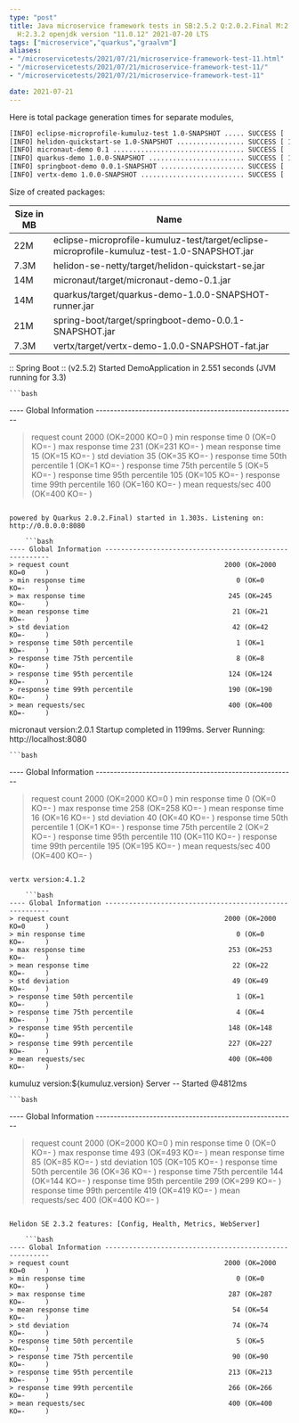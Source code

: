 ```yaml
---
type: "post"
title: Java microservice framework tests in SB:2.5.2 Q:2.0.2.Final M:2.5.9 V:4.1.2
  H:2.3.2 openjdk version "11.0.12" 2021-07-20 LTS
tags: ["microservice","quarkus","graalvm"]
aliases:
- "/microservicetests/2021/07/21/microservice-framework-test-11.html"
- "/microservicetests/2021/07/21/microservice-framework-test-11/"
- "/microservicetests/2021/07/21/microservice-framework-test-11"

date: 2021-07-21
---
```

 
Here is total package generation times for separate modules,
```bash
[INFO] eclipse-microprofile-kumuluz-test 1.0-SNAPSHOT ..... SUCCESS [  3.934 s]
[INFO] helidon-quickstart-se 1.0-SNAPSHOT ................. SUCCESS [ 10.630 s]
[INFO] micronaut-demo 0.1 ................................. SUCCESS [  7.766 s]
[INFO] quarkus-demo 1.0.0-SNAPSHOT ........................ SUCCESS [ 17.853 s]
[INFO] springboot-demo 0.0.1-SNAPSHOT ..................... SUCCESS [  8.459 s]
[INFO] vertx-demo 1.0.0-SNAPSHOT .......................... SUCCESS [  4.277 s]
```
Size of created packages:

| Size in MB |  Name |
|------------|-------|
| 22M | eclipse-microprofile-kumuluz-test/target/eclipse-microprofile-kumuluz-test-1.0-SNAPSHOT.jar |
| 7.3M | helidon-se-netty/target/helidon-quickstart-se.jar |
| 14M | micronaut/target/micronaut-demo-0.1.jar |
| 14M | quarkus/target/quarkus-demo-1.0.0-SNAPSHOT-runner.jar |
| 21M | spring-boot/target/springboot-demo-0.0.1-SNAPSHOT.jar |
| 7.3M | vertx/target/vertx-demo-1.0.0-SNAPSHOT-fat.jar |


:: Spring Boot :: (v2.5.2) Started DemoApplication in 2.551 seconds (JVM running for 3.3)

    ```bash
---- Global Information --------------------------------------------------------
> request count                                       2000 (OK=2000   KO=0     )
> min response time                                      0 (OK=0      KO=-     )
> max response time                                    231 (OK=231    KO=-     )
> mean response time                                    15 (OK=15     KO=-     )
> std deviation                                         35 (OK=35     KO=-     )
> response time 50th percentile                          1 (OK=1      KO=-     )
> response time 75th percentile                          5 (OK=5      KO=-     )
> response time 95th percentile                        105 (OK=105    KO=-     )
> response time 99th percentile                        160 (OK=160    KO=-     )
> mean requests/sec                                    400 (OK=400    KO=-     )
```

powered by Quarkus 2.0.2.Final) started in 1.303s. Listening on: http://0.0.0.0:8080

    ```bash
---- Global Information --------------------------------------------------------
> request count                                       2000 (OK=2000   KO=0     )
> min response time                                      0 (OK=0      KO=-     )
> max response time                                    245 (OK=245    KO=-     )
> mean response time                                    21 (OK=21     KO=-     )
> std deviation                                         42 (OK=42     KO=-     )
> response time 50th percentile                          1 (OK=1      KO=-     )
> response time 75th percentile                          8 (OK=8      KO=-     )
> response time 95th percentile                        124 (OK=124    KO=-     )
> response time 99th percentile                        190 (OK=190    KO=-     )
> mean requests/sec                                    400 (OK=400    KO=-     )
```

micronaut version:2.0.1 Startup completed in 1199ms. Server Running: http://localhost:8080

    ```bash
---- Global Information --------------------------------------------------------
> request count                                       2000 (OK=2000   KO=0     )
> min response time                                      0 (OK=0      KO=-     )
> max response time                                    258 (OK=258    KO=-     )
> mean response time                                    16 (OK=16     KO=-     )
> std deviation                                         40 (OK=40     KO=-     )
> response time 50th percentile                          1 (OK=1      KO=-     )
> response time 75th percentile                          2 (OK=2      KO=-     )
> response time 95th percentile                        110 (OK=110    KO=-     )
> response time 99th percentile                        195 (OK=195    KO=-     )
> mean requests/sec                                    400 (OK=400    KO=-     )
```

vertx version:4.1.2

    ```bash
---- Global Information --------------------------------------------------------
> request count                                       2000 (OK=2000   KO=0     )
> min response time                                      0 (OK=0      KO=-     )
> max response time                                    253 (OK=253    KO=-     )
> mean response time                                    22 (OK=22     KO=-     )
> std deviation                                         49 (OK=49     KO=-     )
> response time 50th percentile                          1 (OK=1      KO=-     )
> response time 75th percentile                          4 (OK=4      KO=-     )
> response time 95th percentile                        148 (OK=148    KO=-     )
> response time 99th percentile                        227 (OK=227    KO=-     )
> mean requests/sec                                    400 (OK=400    KO=-     )
```

kumuluz version:${kumuluz.version} Server -- Started @4812ms

    ```bash
---- Global Information --------------------------------------------------------
> request count                                       2000 (OK=2000   KO=0     )
> min response time                                      0 (OK=0      KO=-     )
> max response time                                    493 (OK=493    KO=-     )
> mean response time                                    85 (OK=85     KO=-     )
> std deviation                                        105 (OK=105    KO=-     )
> response time 50th percentile                         36 (OK=36     KO=-     )
> response time 75th percentile                        144 (OK=144    KO=-     )
> response time 95th percentile                        299 (OK=299    KO=-     )
> response time 99th percentile                        419 (OK=419    KO=-     )
> mean requests/sec                                    400 (OK=400    KO=-     )
```

Helidon SE 2.3.2 features: [Config, Health, Metrics, WebServer]

    ```bash
---- Global Information --------------------------------------------------------
> request count                                       2000 (OK=2000   KO=0     )
> min response time                                      0 (OK=0      KO=-     )
> max response time                                    287 (OK=287    KO=-     )
> mean response time                                    54 (OK=54     KO=-     )
> std deviation                                         74 (OK=74     KO=-     )
> response time 50th percentile                          5 (OK=5      KO=-     )
> response time 75th percentile                         90 (OK=90     KO=-     )
> response time 95th percentile                        213 (OK=213    KO=-     )
> response time 99th percentile                        266 (OK=266    KO=-     )
> mean requests/sec                                    400 (OK=400    KO=-     )
```
